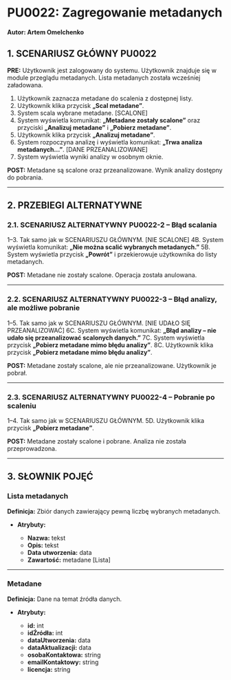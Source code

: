 # **PU0022: Zagregowanie metadanych**

#### **Autor:** Artem Omelchenko

## **1. SCENARIUSZ GŁÓWNY PU0022**

**PRE:**
Użytkownik jest zalogowany do systemu.
Użytkownik znajduje się w module przeglądu metadanych.
Lista metadanych została wcześniej załadowana.

1. Użytkownik zaznacza metadane do scalenia z dostępnej listy.
2. Użytkownik klika przycisk **„Scal metadane”**.
3. System scala wybrane metadane.
   \[SCALONE]
4. System wyświetla komunikat: **„Metadane zostały scalone”** oraz przyciski **„Analizuj metadane”** i **„Pobierz metadane”**.
5. Użytkownik klika przycisk **„Analizuj metadane”**.
6. System rozpoczyna analizę i wyświetla komunikat: **„Trwa analiza metadanych…”**.
   \[DANE PRZEANALIZOWANE]
7. System wyświetla wyniki analizy w osobnym oknie.

**POST:**
Metadane są scalone oraz przeanalizowane. Wynik analizy dostępny do pobrania.

---

## **2. PRZEBIEGI ALTERNATYWNE**

### **2.1. SCENARIUSZ ALTERNATYWNY PU0022-2 – Błąd scalania**

1–3. Tak samo jak w SCENARIUSZU GŁÓWNYM.
\[NIE SCALONE]
4B. System wyświetla komunikat: **„Nie można scalić wybranych metadanych.”**
5B. System wyświetla przycisk **„Powrót”** i przekierowuje użytkownika do listy metadanych.

**POST:**
Metadane nie zostały scalone. Operacja została anulowana.

---

### **2.2. SCENARIUSZ ALTERNATYWNY PU0022-3 – Błąd analizy, ale możliwe pobranie**

1–5. Tak samo jak w SCENARIUSZU GŁÓWNYM.
\[NIE UDAŁO SIĘ PRZEANALIZOWAĆ]
6C. System wyświetla komunikat: **„Błąd analizy – nie udało się przeanalizować scalonych danych.”**
7C. System wyświetla przycisk **„Pobierz metadane mimo błędu analizy”**.
8C. Użytkownik klika przycisk **„Pobierz metadane mimo błędu analizy”**.

**POST:**
Metadane zostały scalone, ale nie przeanalizowane. Użytkownik je pobrał.

---

### **2.3. SCENARIUSZ ALTERNATYWNY PU0022-4 – Pobranie po scaleniu**

1–4. Tak samo jak w SCENARIUSZU GŁÓWNYM.
5D. Użytkownik klika przycisk **„Pobierz metadane”**.

**POST:**
Metadane zostały scalone i pobrane. Analiza nie została przeprowadzona.

---


## **3. SŁOWNIK POJĘĆ**

### **Lista metadanych**

**Definicja:** Zbiór danych zawierający pewną liczbę wybranych metadanych.

* **Atrybuty:**

  * **Nazwa:** tekst
  * **Opis:** tekst
  * **Data utworzenia:** data
  * **Zawartość:** metadane \[Lista]

---

### **Metadane**

**Definicja:** Dane na temat źródła danych.

* **Atrybuty:**

  * **id:** int
  * **idŹródła:** int
  * **dataUtworzenia:** data
  * **dataAktualizacji:** data
  * **osobaKontaktowa:** string
  * **emailKontaktowy:** string
  * **licencja:** string
